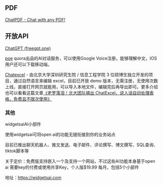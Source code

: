 ## PDF
[ChatPDF - Chat with any PDF!](https://www.chatpdf.com/)
## 开放API
[ChatGPT (freegpt.one)](https://freegpt.one/)

[poe](https://poe.com/) quora出品的AI对话服务，可以使用Google Voice注册，能够理解中文，IOS用户还可以下载移动端。

[Chatexcel](https://chatexcel.com/) - 由北京大学深圳研究生院 / 信息工程学院 3 位硕博生独立开发的项目，通过自然语言来编辑 excel，目前已开放 demo 版本，无需注册，无使用次数上线，直接打开网页就能用，可以导入本地文件，编辑完后再导出即可。更多介绍也可以看看这篇文章[《老罗落泪！北大团队搞出 ChatExcel，说人话自动处理表格，免费且不限次使用》](https://mp.weixin.qq.com/s/sSbvbJ2Zc3igj017OlybMA)

### 其他

widgetsaiAI小部件

使用widgetsai可将open ai的功能无缝衔接到你的业务站点

目前已推出聊天机器人、推文发送、电子邮件、评论撰写、博文撰写、SQL查询、tiktok脚本等

关于定价：免费版支持嵌入一个及支持一个网站，不过这些AI功能本身基于open ai 需要key的付费或使用共享Key，个人版$19.99 每月，包括5个小部件

地址：https://widgetsai.com